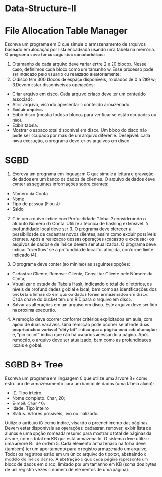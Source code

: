 # Data-Structure-II

# File Allocation Table Manager

Escreva um programa em C que simule o armazenamento de arquivos baseado em alocação por lista encadeada usando uma tabela na memória. O programa deve ter as seguintes características:
1. O tamanho de cada arquivo deve variar entre 2 e 20 blocos. Nesse caso, definimos cada bloco como um tamanho w. Esse processo pode ser indicado pelo usuário ou realizado aleatoriamente;
2. O disco tem 300 blocos de espaço disponíveis, rotulados de 0 a 299 w;
3.Devem estar disponíveis as operações:
- Criar arquivo em disco. Cada arquivo criado deve ter um conteúdo associado.
- Abrir arquivo, visando apresentar o conteúdo armazenado.
- Excluir arquivo.
- Exibir disco (mostra todos o blocos para verificar se estão ocupados ou não).
- Exibir tabela.
- Mostrar o espaço total disponível em disco.
Um bloco do disco não pode ser ocupado por mais de um arquivo diferente. Desejável: cada nova execução, o programa deve ler os arquivos em disco.


# SGBD

1. Escreva um programa em linguagem C que simule a leitura e gravação de dados em um banco de dados de clientes. O arquivo de dados deve conter as seguintes informações sobre clientes:
  - Número da Conta
  - Nome
  - Tipo de pessoa (F ou J)
  - Saldo
2. Crie um arquivo índice com Profundidade Global 2 considerando o atributo Número da Conta. Utilize a técnica de hashing extensível. A profundidade local deve ser 3. O programa deve oferecer a possibilidade de cadastrar novos clientes, assim como excluir possíveis clientes. Após a realização dessas operações (cadastro e exclusão) os arquivos de dados e de índice devem ser atualizados. O programa deve indicar “overflow” se a profundidade local foi atingida, conforme limite indicado (4).

3. O programa deve conter (no mínimo) as seguintes opções:
  - Cadastrar Cliente, Remover Cliente, Consultar Cliente pelo Número da Conta;
  - Visualizar o estado da Tabela Hash, indicando o total de diretórios, os níveis de profundidades globlal e local, bem como as identificações dos buckets e linhas do em que os dados foram armazenados em disco. Cada chave do bucket tem um RID para o arquivo em disco.
  - Salvar as alterações em um arquivo em disco. Este arquivo deve ser lido na próxima execução.

4. A remoção deve ocorrer conforme critérios explicitados em aula, com apoio de duas variáveis. Uma remoção pode ocorrer se atende duas propriedades: variável “dirty bit” indica que a página está sob alteração; e, “pin count” indica que não há usuários acessando a página. Após remoção, o arquivo deve ser atualizado, bem como as profundidades locais e global.

# SGBD B+ Tree
Escreva um programa em linguagem C que utilize uma árvore B+ como estrutura de armazenamento para um banco de dados (uma tabela aluno):
- ID. Tipo inteiro.
- Nome completo. Char, 20;
- E-mail: Char 40;
- Idade. Tipo inteiro;
- Status. Valores possíveis, <A>tivo ou <F>inalizado.
  
Utilize o atributo ID como índice, visando o preenchimento das páginas. Devem estar disponíveis
as operações: cadastrar, remover, exibir lista de alunos e uma opção nomeada resumo para mostrar o total de páginas da árvore, com o total em KB que está armazenado. O sistema deve utilizar uma árvore B+ de ordem 5. Cada elemento armazenado na folha deve (também) ter um apontamento para o registro armazenado um arquivo. Todos os registros estão em um único arquivo do tipo txt, abstraindo o modelo de índice denso. A abstração é que cada página representa um bloco de dados em disco, limitado por um tamanho em KB (soma dos bytes de um registro vezes o número de elementos de uma página).
  

